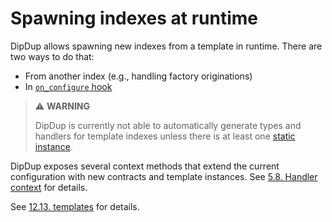 # Spawning indexes at runtime

DipDup allows spawning new indexes from a template in runtime. There are two ways to do that:

* From another index (e.g., handling factory originations)
* In [`on_configure` hook](../cli/dipdup-run.md#custom-initialization)

> ⚠ **WARNING**
>
> DipDup is currently not able to automatically generate types and handlers for template indexes unless there is at least one [static instance](indexes/template.md).

DipDup exposes several context methods that extend the current configuration with new contracts and template instances. See [5.8. Handler context](../advanced/handler-context.md) for details.

See [12.13. templates](../config/templates.md) for details.
